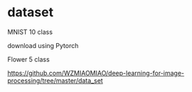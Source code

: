 # dataset


MNIST 10 class

download using Pytorch

Flower 5 class

https://github.com/WZMIAOMIAO/deep-learning-for-image-processing/tree/master/data_set





